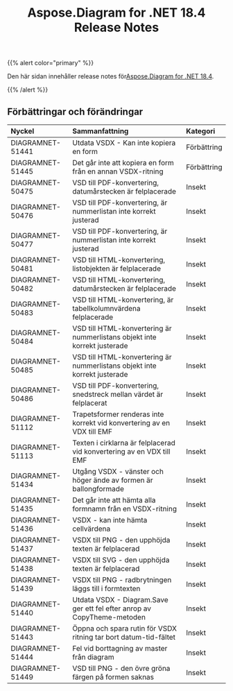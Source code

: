 ﻿---
title: Aspose.Diagram for .NET 18.4 Release Notes
type: docs
weight: 90
url: /sv/net/aspose-diagram-for-net-18-4-release-notes/
---
{{% alert color="primary" %}} 

 Den här sidan innehåller release notes för[Aspose.Diagram for .NET 18.4](https://www.nuget.org/packages/Aspose.Diagram/18.4.0).

{{% /alert %}} 
## **Förbättringar och förändringar**

|**Nyckel**|**Sammanfattning**|**Kategori**|
|:- |:- |:- |
|DIAGRAMNET-51441|Utdata VSDX - Kan inte kopiera en form|Förbättring|
|DIAGRAMNET-51445|Det går inte att kopiera en form från en annan VSDX-ritning|Förbättring|
|DIAGRAMNET-50475|VSD till PDF-konvertering, datumårstecken är felplacerade|Insekt|
|DIAGRAMNET-50476|VSD till PDF-konvertering, är nummerlistan inte korrekt justerad|Insekt|
|DIAGRAMNET-50477|VSD till PDF-konvertering, är nummerlistan inte korrekt justerad|Insekt|
|DIAGRAMNET-50481|VSD till HTML-konvertering, listobjekten är felplacerade|Insekt|
|DIAGRAMNET-50482|VSD till HTML-konvertering, datumårstecken är felplacerade|Insekt|
|DIAGRAMNET-50483|VSD till HTML-konvertering, är tabellkolumnvärdena felplacerade|Insekt|
|DIAGRAMNET-50484|VSD till HTML-konvertering är nummerlistans objekt inte korrekt justerade|Insekt|
|DIAGRAMNET-50485|VSD till HTML-konvertering är nummerlistans objekt inte korrekt justerade|Insekt|
|DIAGRAMNET-50486|VSD till PDF-konvertering, snedstreck mellan värdet är felplacerat|Insekt|
|DIAGRAMNET-51112|Trapetsformer renderas inte korrekt vid konvertering av en VDX till EMF|Insekt|
|DIAGRAMNET-51113|Texten i cirklarna är felplacerad vid konvertering av en VDX till EMF|Insekt|
|DIAGRAMNET-51434|Utgång VSDX - vänster och höger ände av formen är ballongformade|Insekt|
|DIAGRAMNET-51435|Det går inte att hämta alla formnamn från en VSDX-ritning|Insekt|
|DIAGRAMNET-51436|VSDX - kan inte hämta cellvärdena|Insekt|
|DIAGRAMNET-51437|VSDX till PNG - den upphöjda texten är felplacerad|Insekt|
|DIAGRAMNET-51438|VSDX till SVG - den upphöjda texten är felplacerad|Insekt|
|DIAGRAMNET-51439|VSDX till PNG - radbrytningen läggs till i formtexten|Insekt|
|DIAGRAMNET-51440|Utdata VSDX - Diagram.Save ger ett fel efter anrop av CopyTheme-metoden|Insekt|
|DIAGRAMNET-51443|Öppna och spara rutin för VSDX ritning tar bort datum-tid-fältet|Insekt|
|DIAGRAMNET-51444|Fel vid borttagning av master från diagram|Insekt|
|DIAGRAMNET-51449|VSD till PNG - den övre gröna färgen på formen saknas|Insekt|

